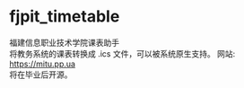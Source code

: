 # fjpit_timetable
福建信息职业技术学院课表助手  
将教务系统的课表转换成 .ics 文件，可以被系统原生支持。
网站: https://mitu.pp.ua  
将在毕业后开源。
